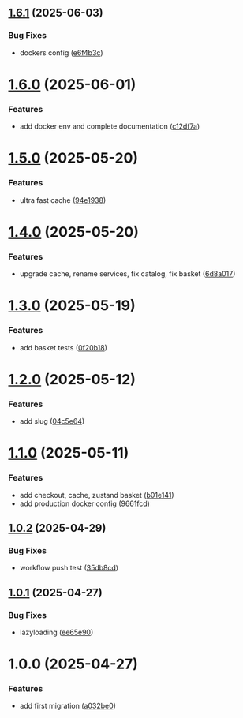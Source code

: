 ## [1.6.1](https://github.com/nansphilip/EcoService/compare/v1.6.0...v1.6.1) (2025-06-03)

### Bug Fixes

- dockers config ([e6f4b3c](https://github.com/nansphilip/EcoService/commit/e6f4b3ca7ebcb9d3ec4eb6042c70ff48feb37711))

# [1.6.0](https://github.com/nansphilip/EcoService/compare/v1.5.0...v1.6.0) (2025-06-01)

### Features

- add docker env and complete documentation ([c12df7a](https://github.com/nansphilip/EcoService/commit/c12df7a7a197da942336e021d8ee18ba0287bb27))

# [1.5.0](https://github.com/nansphilip/EcoService/compare/v1.4.0...v1.5.0) (2025-05-20)

### Features

- ultra fast cache ([94e1938](https://github.com/nansphilip/EcoService/commit/94e193805c2727d8811b87c40eb8c1531fe440aa))

# [1.4.0](https://github.com/nansphilip/EcoService/compare/v1.3.0...v1.4.0) (2025-05-20)

### Features

- upgrade cache, rename services, fix catalog, fix basket ([6d8a017](https://github.com/nansphilip/EcoService/commit/6d8a0177e52b24d32f457939997dbb586fac10d2))

# [1.3.0](https://github.com/nansphilip/EcoService/compare/v1.2.0...v1.3.0) (2025-05-19)

### Features

- add basket tests ([0f20b18](https://github.com/nansphilip/EcoService/commit/0f20b187d02f03889b16b766ca4d739f2ef28bb9))

# [1.2.0](https://github.com/nansphilip/EcoService/compare/v1.1.0...v1.2.0) (2025-05-12)

### Features

- add slug ([04c5e64](https://github.com/nansphilip/EcoService/commit/04c5e646a281095465b2271a8f144b22e6a0646c))

# [1.1.0](https://github.com/nansphilip/EcoService/compare/v1.0.2...v1.1.0) (2025-05-11)

### Features

- add checkout, cache, zustand basket ([b01e141](https://github.com/nansphilip/EcoService/commit/b01e1415dd3ed3bce9643097d6cc1c0229cdbc9d))
- add production docker config ([9661fcd](https://github.com/nansphilip/EcoService/commit/9661fcdd0f1c62ebf3883d7f46e47c78b68d7730))

## [1.0.2](https://github.com/nansphilip/EcoService/compare/v1.0.1...v1.0.2) (2025-04-29)

### Bug Fixes

- workflow push test ([35db8cd](https://github.com/nansphilip/EcoService/commit/35db8cdfedaae5639c13b2592884562afc069497))

## [1.0.1](https://github.com/nansphilip/EcoService/compare/v1.0.0...v1.0.1) (2025-04-27)

### Bug Fixes

- lazyloading ([ee65e90](https://github.com/nansphilip/EcoService/commit/ee65e90b2c128ced6e0396376395de3d1682781f))

# 1.0.0 (2025-04-27)

### Features

- add first migration ([a032be0](https://github.com/nansphilip/EcoService/commit/a032be033334f871c2ad4fe27c544d036493ee22))
